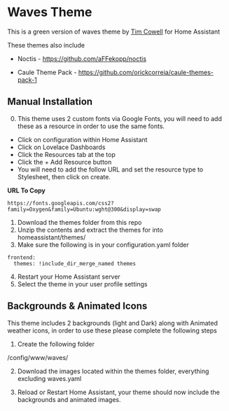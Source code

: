 # Waves Theme


This is a green version of waves theme by [Tim Cowell](https://github.com/tgcowell) for Home Assistant 

These themes also include

* Noctis - https://github.com/aFFekopp/noctis

* Caule Theme Pack - https://github.com/orickcorreia/caule-themes-pack-1


## Manual Installation


0. This theme uses 2 custom fonts via Google Fonts, you will need to add these as a resource in order to use the same fonts.
  - Click on configuration within Home Assistant
  - Click on Lovelace Dashboards
  - Click the Resources tab at the top
  - Click the + Add Resource button
  - You will need to add the follow URL and set the resource type to Stylesheet, then click on create. 

**URL To Copy**

```
https://fonts.googleapis.com/css2?family=Oxygen&family=Ubuntu:wght@300&display=swap    
```

1. Download the themes folder from this repo
2. Unzip the contents and extract the themes for into homeassistant/themes/
3. Make sure the following is in your configuration.yaml folder

```
frontend: 
  themes: !include_dir_merge_named themes
```
4. Restart your Home Assistant server
5. Select the theme in your user profile settings


## Backgrounds & Animated Icons
This theme includes 2 backgrounds (light and Dark) along with Animated weather icons, in order to use these please complete the following steps

1. Create the following folder 

/config/www/waves/

2. Download the images located within the themes folder, everything excluding waves.yaml

3. Reload or Restart Home Assistant, your theme should now include the backgrounds and animated images.






